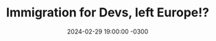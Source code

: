 ---
title: "Immigration for Devs, left Europe!?"
layout: event
date: 2024-02-29 19:00:00 -0300
youtubeLive: https://www.youtube.com/watch?v=xQbH-z9rfYM
description: A chat with someone who is in Europe and has already experienced this process!
speakers: [marcioSilva]
draft: false
---